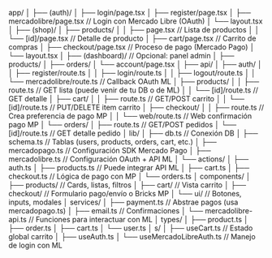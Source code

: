 app/
│
├── (auth)/
│ ├── login/page.tsx
│ ├── register/page.tsx
│ ├── mercadolibre/page.tsx // Login con Mercado Libre (OAuth)
│ └── layout.tsx
│
├── (shop)/
│ ├── products/
│ │ ├── page.tsx // Lista de productos
│ │ └── [id]/page.tsx // Detalle de producto
│ ├── cart/page.tsx // Carrito de compras
│ ├── checkout/page.tsx // Proceso de pago (Mercado Pago)
│ └── layout.tsx
│
├── (dashboard)/ // Opcional: panel admin
│ ├── products/
│ ├── orders/
│ └── account/page.tsx
│
├── api/
│ ├── auth/
│ │ ├── register/route.ts
│ │ ├── login/route.ts
│ │ ├── logout/route.ts
│ │ └── mercadolibre/route.ts // Callback OAuth ML
│ ├── products/
│ │ ├── route.ts // GET lista (puede venir de tu DB o de ML)
│ │ └── [id]/route.ts // GET detalle
│ ├── cart/
│ │ ├── route.ts // GET/POST carrito
│ │ └── [id]/route.ts // PUT/DELETE item carrito
│ ├── checkout/
│ │ ├── route.ts // Crea preferencia de pago MP
│ │ └── web/route.ts // Web confirmación pago MP
│ └── orders/
│ ├── route.ts // GET/POST pedidos
│ └── [id]/route.ts // GET detalle pedido
│
lib/
│ ├── db.ts // Conexión DB
│ ├── schema.ts // Tablas (users, products, orders, cart, etc.)
│ ├── mercadopago.ts // Configuración SDK Mercado Pago
│ ├── mercadolibre.ts // Configuración OAuth + API ML
│ └── actions/
│ ├── auth.ts
│ ├── products.ts // Puede integrar API ML
│ ├── cart.ts
│ ├── checkout.ts // Lógica de pago con MP
│ └── orders.ts
│
components/
│ ├── products/ // Cards, listas, filtros
│ ├── cart/ // Vista carrito
│ ├── checkout/ // Formulario pago/envío o Bricks MP
│ └── ui/ // Botones, inputs, modales
│
services/
│ ├── payment.ts // Abstrae pagos (usa mercadopago.ts)
│ ├── email.ts // Confirmaciones
│ └── mercadolibre-api.ts // Funciones para interactuar con ML
│
types/
│ ├── product.ts
│ ├── order.ts
│ ├── cart.ts
│ └── user.ts
│
s/
│ ├── useCart.ts // Estado global carrito
│ ├── useAuth.ts
│ └── useMercadoLibreAuth.ts // Manejo de login con ML
